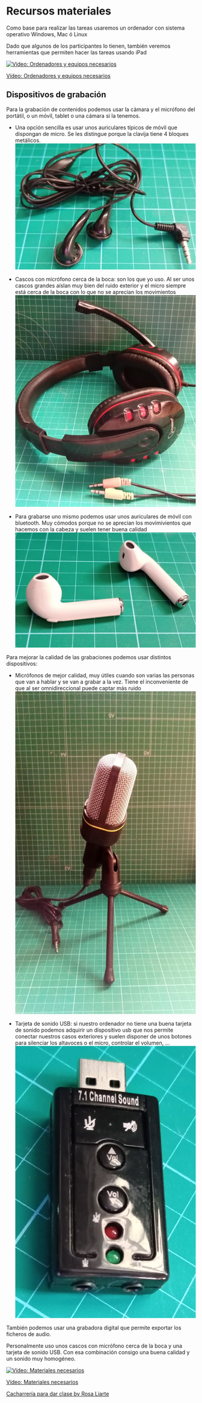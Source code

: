 # Recursos materiales

Como base para realizar las tareas usaremos un ordenador con sistema operativo Windows, Mac ó Linux

Dado que algunos de los participantes lo tienen, también veremos herramientas que permiten hacer las tareas usando iPad

[![Vídeo: Ordenadores y equipos necesarios](https://img.youtube.com/vi/UmDYIeSVI9U/0.jpg)](https://youtu.be/UmDYIeSVI9U)

[Vídeo: Ordenadores y equipos necesarios](https://youtu.be/UmDYIeSVI9U)


## Dispositivos de grabación

Para la grabación de contenidos podemos usar la cámara y el micrófono del portátil,  o un móvil, tablet o una cámara si la tenemos.



* Una opción sencilla es usar unos auriculares típicos de móvil que dispongan de micro. Se les distingue porque la clavija tiene 4 bloques metálicos.
![](./images/auriculareMovil.jpg)

* Cascos con micrófono cerca de la boca: son los que yo uso. Al ser unos cascos grandes aíslan muy bien del ruido exterior y el micro siempre está cerca de la boca con lo que no se aprecian los movimientos
![](./images/cascosMicro.jpg)

* Para grabarse uno mismo podemos usar unos auriculares de móvil con bluetooth. Muy cómodos porque no se aprecian los movimivientos que hacemos con la cabeza y suelen tener buena calidad
![AuricularesBluetooth.jpg](./images/AuricularesBluetooth.jpg)

Para mejorar la calidad de las grabaciones podemos usar distintos dispositivos:

* Micrófonos de mejor calidad, muy útiles cuando son varias las personas que van a hablar y se van a grabar a la vez. Tiene el inconveniente de que al ser omnidireccional puede captar más ruido
![microphone](./images/MicroVarios.jpg)

* Tarjeta de sonido USB: si nuestro ordenador no tiene una buena tarjeta de sonido podemos adquirir un dispositivo usb que nos permite conectar nuestros casos exteriores y suelen disponer de unos botones para silenciar los altavoces o el micro, controlar el volumen, ...
![](./images/SonidoUSB.jpg)

También podemos usar una grabadora digital que permite exportar los ficheros de audio.


Personalmente uso unos cascos con micrófono cerca de la boca y una tarjeta de sonido USB. Con esa combinación consigo una buena calidad y un sonido muy homogéneo.


[![Vídeo: Materiales necesarios](https://img.youtube.com/vi/KWRwTqAlThI/0.jpg)](https://youtu.be/KWRwTqAlThI)

[Vídeo: Materiales necesarios](https://youtu.be/KWRwTqAlThI)

[Cacharrería para dar clase by Rosa Liarte](https://rosaliarte.com/accesorios-preparar-clases-online/)
